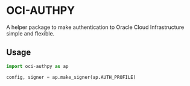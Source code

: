 # OCI-AUTHPY

A helper package to make authentication to Oracle Cloud Infrastructure simple and flexible.

## Usage

```python
import oci-authpy as ap

config, signer = ap.make_signer(ap.AUTH_PROFILE)
```
